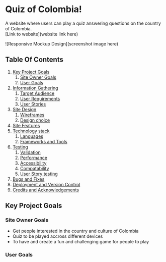 # Quiz of Colombia!
A website where users can play a quiz answering questions on the country of Colombia.\
[Link to website](website link here)

![Responsive Mockup Design](screenshot image here)

## Table Of Contents

1. [Key Project Goals](#key-project-goals)
    1. [Site Owner Goals](#site-owner-goals)
    2. [User Goals](#user-goals)
2. [Information Gathering](#linkhere)
    1. [Target Audience](#linkhere)
    2. [User Requirements](#linkhere)
    3. [User Stories](#Linkhere)
3. [Site Design](#linkhere)
    1. [Wireframes](#linkhere)
   2. [Design choice](#linkhere)
4. [Site Features](#linkhere)
5. [Technology stack](#linkhere)
    1. [Languages](#linkhere)
    2. [Frameworks and Tools](#linkhere)
6. [Testing](#linkhere)
    1. [Validation](#linkhere)
    2. [Performance](#linkhere)
    3. [Accessibility](#linkhere)
    4. [Compatability](#linkhere)
    5. [User Story testing](#linkhere)
7. [Bugs and Fixes](#linkhere)
9. [Deployment and Version Control](#linkhere)
10. [Credits and Acknowledgements](#linkhere)


## Key Project Goals

### Site Owner Goals
* Get people interested in the country and culture of Colombia
* Quiz to be played accross different devices
* To have and create a fun and challenging game for people to play

### User Goals

